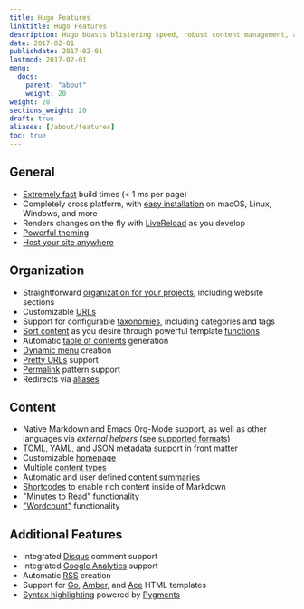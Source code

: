 ```yaml
---
title: Hugo Features
linktitle: Hugo Features
description: Hugo boasts blistering speed, robust content management, and a powerful templating language making it a great fit for all kinds of static websites.
date: 2017-02-01
publishdate: 2017-02-01
lastmod: 2017-02-01
menu:
  docs:
    parent: "about"
    weight: 20
weight: 20
sections_weight: 20
draft: true
aliases: [/about/features]
toc: true
---
```


## General

* [Extremely fast][] build times (&lt; 1 ms per page)
* Completely cross platform, with [easy installation][install] on macOS, Linux, Windows, and more
* Renders changes on the fly with [LiveReload][] as you develop
* [Powerful theming][]
* [Host your site anywhere][hostanywhere]

## Organization

* Straightforward [organization for your projects][], including website sections
* Customizable [URLs][]
* Support for configurable [taxonomies][], including categories and tags
* [Sort content][] as you desire through powerful template [functions][]
* Automatic [table of contents][] generation
* [Dynamic menu][] creation
* [Pretty URLs][] support
* [Permalink][] pattern support
* Redirects via [aliases][]

## Content

* Native Markdown and Emacs Org-Mode support, as well as other languages via *external helpers* (see [supported formats][])
* TOML, YAML, and JSON metadata support in [front matter][]
* Customizable [homepage][]
* Multiple [content types][]
* Automatic and user defined [content summaries][]
* [Shortcodes][] to enable rich content inside of Markdown
* ["Minutes to Read"][pagevars] functionality
* ["Wordcount"][pagevars] functionality

## Additional Features

* Integrated [Disqus][] comment support
* Integrated [Google Analytics][] support
* Automatic [RSS][] creation
* Support for [Go][], [Amber], and [Ace][] HTML templates
* [Syntax highlighting][] powered by [Pygments][]


[Ace]: /templates/alternatives/
[aliases]: /content-management/urls/#aliases
[Amber]: https://github.com/eknkc/amber
[content summaries]: /content-management/summaries/
[content types]: /content-management/types/
[Disqus]: https://disqus.com/
[Dynamic menu]: /templates/menus/
[Extremely fast]: https://github.com/bep/hugo-benchmark
[front matter]: /content-management/front-matter/
[functions]: /functions/
[Go]: http://golang.org/pkg/html/template/
[Google Analytics]: https://google-analytics.com/
[homepage]: /templates/homepage/
[hostanywhere]: /hosting-and-deployment/
[install]: /getting-started/installing/
[LiveReload]: /getting-started/usage/
[organization for your projects]: /getting-started/directory-structure/
[pagevars]: /variables/page/
[Permalink]: /content-management/urls/#permalinks
[Powerful theming]: /themes/
[Pretty URLs]: /content-management/urls/
[Pygments]: http://pygments.org/
[RSS]: /templates/rss/
[Shortcodes]: /content-management/shortcodes/
[sort content]: /templates/
[supported formats]: /content-management/formats/
[Syntax highlighting]: /tools/syntax-highlighting/
[table of contents]: /content-management/toc/
[taxonomies]: /content-management/taxonomies/
[URLs]: /content-management/urls/
